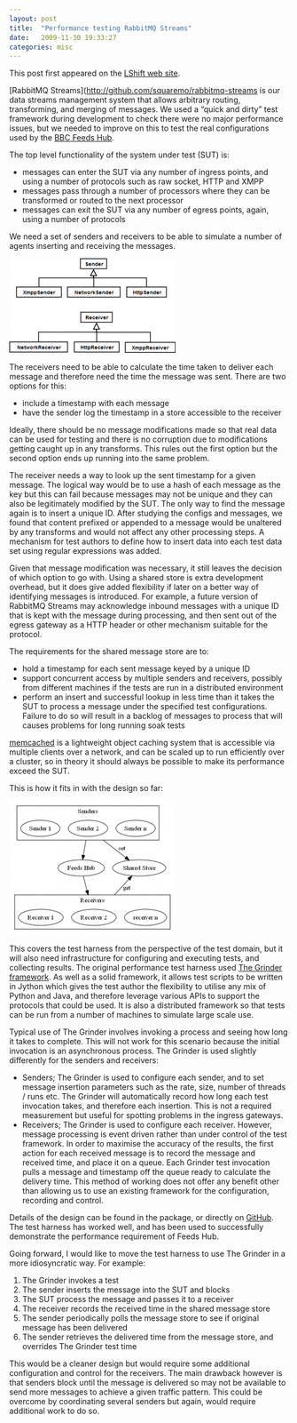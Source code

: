 ```yaml
---
layout: post
title:  "Performance testing RabbitMQ Streams"
date:   2009-11-30 19:33:27
categories: misc
---
```


This post first appeared on the [LShift web site](http://www.lshift.net/blog/2009/11/30/performance-testing-rabbitmq-streams/).

[RabbitMQ Streams](http://github.com/squaremo/rabbitmq-streams is our data streams management system that allows arbitrary routing, transforming, and merging of messages. We used a “quick and dirty” test framework during development to check there were no major performance issues, but we needed to improve on this to test the real configurations used by the [BBC Feeds Hub](http://www.bbc.co.uk/blogs/radiolabs/2009/04/introducing_bbc_feeds_hub.shtml).

The top level functionality of the system under test (SUT) is:

* messages can enter the SUT via any number of ingress points, and using a number of protocols such as raw socket, HTTP and XMPP
* messages pass through a number of processors where they can be transformed or routed to the next processor
* messages can exit the SUT via any number of egress points, again, using a number of protocols

We need a set of senders and receivers to be able to simulate a number of agents inserting and receiving the messages.

[![Senders and Receivers][1t]][1]

The receivers need to be able to calculate the time taken to deliver each message and therefore need the time the message was sent. There are two options for this:

* include a timestamp with each message
* have the sender log the timestamp in a store accessible to the receiver

Ideally, there should be no message modifications made so that real data can be used for testing and there is no corruption due to modifications getting caught up in any transforms. This rules out the first option but the second option ends up running into the same problem.

The receiver needs a way to look up the sent timestamp for a given message. The logical way would be to use a hash of each message as the key but this can fail because messages may not be unique and they can also be legitimately modified by the SUT. The only way to find the message again is to insert a unique ID. After studying the configs and messages, we found that content prefixed or appended to a message would be unaltered by any transforms and would not affect any other processing steps. A mechanism for test authors to define how to insert data into each test data set using regular expressions was added.

Given that message modification was necessary, it still leaves the decision of which option to go with. Using a shared store is extra development overhead, but it does give added flexibility if later on a better way of identifying messages is introduced. For example, a future version of RabbitMQ Streams may acknowledge inbound messages with a unique ID that is kept with the message during processing, and then sent out of the egress gateway as a HTTP header or other mechanism suitable for the protocol.

The requirements for the shared message store are to:

* hold a timestamp for each sent message keyed by a unique ID
* support concurrent access by multiple senders and receivers, possibly from different machines if the tests are run in a distributed environment
* perform an insert and successful lookup in less time than it takes the SUT to process a message under the specified test configurations. Failure to do so will result in a backlog of messages to process that will causes problems for long running soak tests

[memcached](http://www.memcached.org/) is a lightweight object caching system that is accessible via multiple clients over a network, and can be scaled up to run efficiently over a cluster, so in theory it should always be possible to make its performance exceed the SUT.

This is how it fits in with the design so far:

[![Use of message store][2t]][2]

This covers the test harness from the perspective of the test domain, but it will also need infrastructure for configuring and executing tests, and collecting results. The original performance test harness used [The Grinder framework](http://grinder.sourceforge.net/). As well as a solid framework, it allows test scripts to be written in Jython which gives the test author the flexibility to utilise any mix of Python and Java, and therefore leverage various APIs to support the protocols that could be used. It is also a distributed framework so that tests can be run from a number of machines to simulate large scale use.

Typical use of The Grinder involves invoking a process and seeing how long it takes to complete. This will not work for this scenario because the initial invocation is an asynchronous process. The Grinder is used slightly differently for the senders and receivers:

* Senders; The Grinder is used to configure each sender, and to set message insertion parameters such as the rate, size, number of threads / runs etc. The Grinder will automatically record how long each test invocation takes, and therefore each insertion. This is not a required measurement but useful for spotting problems in the ingress gateways.
* Receivers; The Grinder is used to configure each receiver. However, message processing is event driven rather than under control of the test framework. In order to maximise the accuracy of the results, the first action for each received message is to record the message and received time, and place it on a queue. Each Grinder test invocation pulls a message and timestamp off the queue ready to calculate the delivery time. This method of working does not offer any benefit other than allowing us to use an existing framework for the configuration, recording and control.

Details of the design can be found in the package, or directly on [GitHub](http://github.com/squaremo/rabbitmq-streams/tree/master/test/doc/). The test harness has worked well, and has been used to successfully demonstrate the performance requirement of Feeds Hub.

Going forward, I would like to move the test harness to use The Grinder in a more idiosyncratic way. For example:

1. The Grinder invokes a test
1. The sender inserts the message into the SUT and blocks
1. The SUT process the message and passes it to a receiver
1. The receiver records the received time in the shared message store
1. The sender periodically polls the message store to see if original message has been delivered
1. The sender retrieves the delivered time from the message store, and overrides The Grinder test time

This would be a cleaner design but would require some additional configuration and control for the receivers. The main drawback however is that senders block until the message is delivered so may not be available to send more messages to achieve a given traffic pattern. This could be overcome by coordinating several senders but again, would require additional work to do so.

  [1t]: /assets/perf-testing-rmq-streams/class-diagram-1-thumbnail.png
  [2t]: /assets/perf-testing-rmq-streams/message-storedot-thumbnail.png
  [1]: /assets/perf-testing-rmq-streams/class-diagram-1.png
  [2]: /assets/perf-testing-rmq-streams/message-storedot.png

